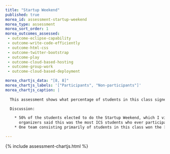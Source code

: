 ```yaml
---
title: "Startup Weekend"
published: true
morea_id: assessment-startup-weekend
morea_type: assessment
morea_sort_order: 1
morea_outcomes_assessed:
 - outcome-eclipse-capability
 - outcome-write-code-efficiently
 - outcome-html-css
 - outcome-twitter-bootstrap
 - outcome-play
 - outcome-cloud-based-hosting
 - outcome-group-work
 - outcome-cloud-based-deployment

morea_chartjs_data: "[8, 8]"
morea_chartjs_labels: '["Participants", "Non-participants"]'
morea_chartjs_caption: |
  
  This assessment shows what percentage of students in this class signed up, paid for, and attended Startup Weekend.

  Discussion:

    * 50% of the students elected to do the Startup Weekend, which I view as an extremely positive outcome. Event 
      organizers said this was the most ICS students who ever participated in a Startup Weekend.
    * One team consisting primarily of students in this class won the ["Most likely to succeed" award](http://scotthonda.files.wordpress.com/2013/11/1441508_211096379061935_531186613_n-1.jpg).

---
```


{%  include assessment-chartjs.html  %}


